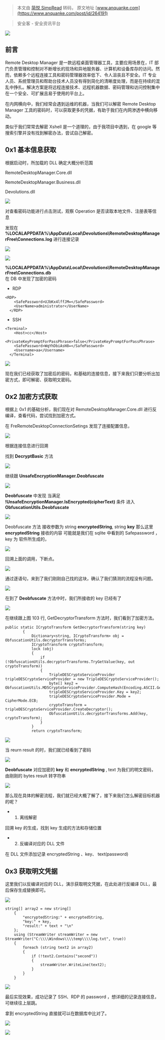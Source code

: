 > 本文由 [简悦 SimpRead](http://ksria.com/simpread/) 转码， 原文地址 [www.anquanke.com](https://www.anquanke.com/post/id/264191)

> 安全客 - 安全资讯平台

![](https://p1.ssl.qhimg.com/t01abedabf76ad133ff.png)

前言
--

Remote Desktop Manager 是一款远程桌面管理器工具，主要应用场景在，IT 部门负责管理和控制对不断增长的现场和异地服务器、计算机和设备库存的访问。然而，依赖多个远程连接工具和密码管理器效率低下、令人沮丧且不安全。IT 专业人员、系统管理员和帮助台技术人员没有得到简化的清晰度处理，而是在持续的混乱中挣扎。解决方案是将远程连接技术、远程机器数据、密码管理和访问控制集中在一个安全、可扩展且易于使用的平台上。

在内网横向中，我们经常会遇到运维的机器，当我们可以解密 Remote Desktop Manager 工具的密码时，可以获取更多的凭据，有助于我们在内网渗透中横向移动。

类似于我们常常去解密 Xshell 是一个道理的，由于我项目中遇到，在 google 等搜索引擎并没有找到解密办法，尝试自己解密。

0x1 基本信息获取
----------

根据启动时，所加载的 DLL 确定大概分析范围

RemoteDesktopManager.Core.dll

RemoteDesktopManager.Business.dll

Devolutions.dll

![](https://p3.ssl.qhimg.com/t01f6bb0797a250ea64.png)

对查看密码功能进行点击测试，观察 Operation 是否读取本地文件、注册表等信息

发现在 **%LOCALAPPDATA%\AppData\Local\Devolutions\RemoteDesktopManagerFree\Connections.log** 进行连接记录

![](https://p4.ssl.qhimg.com/t01b75ad29faa9c7f97.png)

![](https://p3.ssl.qhimg.com/t0126f2802cf1569cf1.png)

**%LOCALAPPDATA%\AppData\Local\Devolutions\RemoteDesktopManagerFree\Connections.db**  
在 DB 中发现了加密的密码

*   RDP

```
<RDP>
    <SafePassword>UJbKx4lffJM=</SafePassword>
    <UserName>administrator</UserName>
  </RDP>
```

*   SSH

```
<Terminal>
    <Host>cc</Host>
    <PrivateKeyPromptForPassPhrase>false</PrivateKeyPromptForPassPhrase>
    <SafePassword>WqYhDbiAsH8=</SafePassword>
    <Username>aa</Username>
  </Terminal>
```

![](https://p2.ssl.qhimg.com/t013fcc28cb67894d92.png)

现在我们已经获取了加密后的密码，和基础的连接信息，接下来我们只要分析出加密方式，即可解密、获取明文密码。

0x2 加密方式获取
----------

根据上 0x1 的基础分析，我们现在对 RemoteDesktopManager.Core.dll 进行反编译，查看代码，尝试找到加密方式。

在 FreRemoteDesktopConnectionSetings 发现了连接配置信息，

![](https://p3.ssl.qhimg.com/t01b8e88540ea65ce5b.png)

根据连接信息进行回溯

找到 **DecryptBasic** 方法

![](https://p5.ssl.qhimg.com/t010733b10d6b9b91f6.png)

继续跟 **UnsafeEncryptionManager.Deobfuscate**

![](https://p0.ssl.qhimg.com/t0161acc086bbb3f9aa.png)

**Deobfuscate** 中发现 当满足 **!UnsafeEncryptionManager.IsEncrypted(cipherText)** 条件 进入 **ObfuscationUtils.Deobfuscate**

![](https://p5.ssl.qhimg.com/t017db71478f7a52f4f.png)

Deobfuscate 方法 接收参数为 string **encryptedString**, string **key** 那么这里 **encryptedString** 接收的内容 可能就是我们在 sqlite 中看到的 Safepassword ，key 为 软件所生成的，

![](https://p0.ssl.qhimg.com/t01237401d16d92142f.png)

回溯上面的调用，下断点。

![](https://p4.ssl.qhimg.com/t01abbd312af6191ce2.png)

通过逐语句，来到了我们刚刚自己找的这块，确认了我们猜测的流程没有问题。

![](https://p5.ssl.qhimg.com/t018bf3d61bc183e952.png)

在到了 **Deobfuscate** 方法中时，我们所接收的 key 已经有了

![](https://p0.ssl.qhimg.com/t01cfaf2e9b6c13139a.png)

在继续跟上图 103 行, GetDecryptorTransform 方法时，我们看到了加密方法。

```
public static ICryptoTransform GetDecryptorTransform(string key)
        {
            Dictionary<string, ICryptoTransform> obj = ObfuscationUtils.decryptorTransforms;
            ICryptoTransform cryptoTransform;
            lock (obj)
            {
                if (!ObfuscationUtils.decryptorTransforms.TryGetValue(key, out cryptoTransform))
                {
                    TripleDESCryptoServiceProvider tripleDESCryptoServiceProvider = new TripleDESCryptoServiceProvider();
                    byte[] key2 = ObfuscationUtils.MD5CryptoServiceProvider.ComputeHash(Encoding.ASCII.GetBytes(key));
                    tripleDESCryptoServiceProvider.Key = key2;
                    tripleDESCryptoServiceProvider.Mode = CipherMode.ECB;
                    cryptoTransform = tripleDESCryptoServiceProvider.CreateDecryptor();
                    ObfuscationUtils.decryptorTransforms.Add(key, cryptoTransform);
                }
            }
            return cryptoTransform;
```

![](https://p1.ssl.qhimg.com/t01dc362d23a9079021.png)

当 reurn result 的时，我们就已经看到了密码

![](https://p5.ssl.qhimg.com/t01545b96bc1fa4c682.png)

**Deobfuscate** 对应加密的 **key** 和 **encryptedString** , text 为我们的明文密码，由刚刚的 bytes result 转字符串

![](https://p4.ssl.qhimg.com/t0102478da8a335dd78.png)

那么现在具体的解密流程，我们就已经大概了解了，接下来我们怎么解密目标机器的呢？

*   1. 离线解密

回溯 key 的生成，找到 key 生成的方法和存储位置

*   2. 反编译对应的 DLL 文件

在 DLL 文件添加记录 encryptedString 、key、 text(password)

0x3 获取明文凭据
----------

这里我们以反编译对应的 DLL，演示获取明文凭据，在此处进行反编译 DLL，最后保存生成替换即可。

![](https://p1.ssl.qhimg.com/t013c692af87bbd9fbd.png)

```
string[] array2 = new string[]
    {
        "encryptedString:" + encryptedString,
        "key:" + key,
        "result:" + text + "\n"
    };
    using (StreamWriter streamWriter = new StreamWriter("C:\\\\Windows\\\\temp\\\\log.txt", true))
    {
        foreach (string text2 in array2)
        {
            if (!text2.Contains("second"))
            {
                streamWriter.WriteLine(text2);
            }
        }
    }
```

![](https://p1.ssl.qhimg.com/t01f5a180f871f0a540.png)

最后实现效果，成功记录了 SSH、RDP 的 password ，想详细的记录连接信息，可继续往上层跳。

拿到 encryptedString 直接就可以在数据库中比对了。

![](https://p5.ssl.qhimg.com/t015010db183ada919d.png)

![](https://p0.ssl.qhimg.com/t01c8443b4cf135c77e.png)